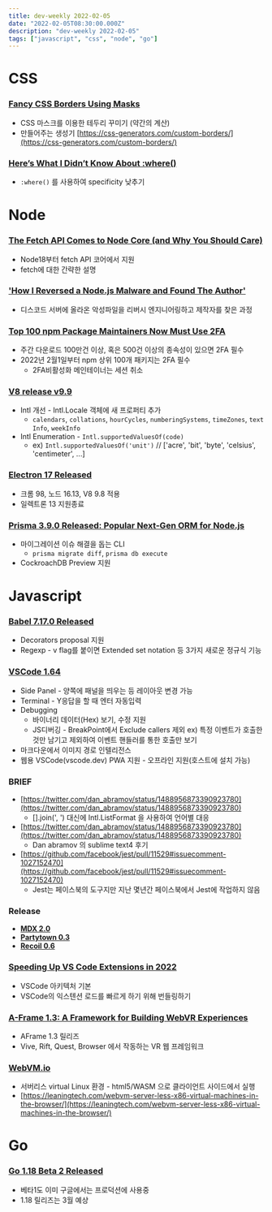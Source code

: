 ```yaml
---
title: dev-weekly 2022-02-05
date: "2022-02-05T08:30:00.000Z"
description: "dev-weekly 2022-02-05"
tags: ["javascript", "css", "node", "go"]
---
```


# CSS

### **[Fancy CSS Borders Using Masks](https://css-tricks.com/css-borders-using-masks)**

- CSS 마스크를 이용한 테두리 꾸미기 (약간의 계산)
- 만들어주는 생성기 [https://css-generators.com/custom-borders/](https://css-generators.com/custom-borders/)

### **[Here’s What I Didn’t Know About :where()](https://www.matuzo.at/blog/2022/heres-what-i-didnt-know-about-where)**

- `:where()` 를 사용하여 specificity 낮추기

# Node

### **[The Fetch API Comes to Node Core (and Why You Should Care)](https://fusebit.io/blog/node-fetch/)**

- Node18부터 fetch API 코어에서 지원
- fetch에 대한 간략한 설명

### **['How I Reversed a Node.js Malware and Found The Author'](https://itnext.io/how-i-reversed-a-nodejs-malware-and-found-the-author-7dd9531b389f)**

- 디스코드 서버에 올라온 악성파일을 리버시 엔지니어링하고 제작자를 찾은 과정

### **[Top 100 npm Package Maintainers Now Must Use 2FA](https://github.blog/2022-02-01-top-100-npm-package-maintainers-require-2fa-additional-security/)**

- 주간 다운로드 100만건 이상, 혹은 500건 이상의 종속성이 있으면 2FA 필수
- 2022년 2월1일부터 npm 상위 100개 패키지는 2FA 필수
    - 2FA비활성화 메인테이너는 세션 취소

### **[V8 release v9.9](https://v8.dev/blog/v8-release-99)**

- Intl 개선 - Intl.Locale 객체에 새 프로퍼티 추가
    - `calendars`, `collations`, `hourCycles`, `numberingSystems`, `timeZones`, `textInfo`, `weekInfo`
- Intl Enumeration - `Intl.supportedValuesOf(code)`
    - ex) `Intl.supportedValuesOf('unit')` // ['acre', 'bit', 'byte', 'celsius', 'centimeter', ...]

### **[Electron 17 Released](https://www.electronjs.org/blog/electron-17-0)**

- 크롬 98, 노드 16.13, V8 9.8 적용
- 일렉트론 13 지원종료

### **[Prisma 3.9.0 Released: Popular Next-Gen ORM for Node.js](https://github.com/prisma/prisma/releases/tag/3.9.0)**

- 마이그레이션 이슈 해결을 돕는 CLI
    - `prisma migrate diff`, `prisma db execute`
- CockroachDB Preview 지원

# Javascript

### **[Babel 7.17.0 Released](https://babeljs.io/blog/2022/02/02/7.17.0)**

- Decorators proposal 지원
- Regexp - v flag를 붙이면 Extended set notation 등 3가지 새로운 정규식 기능

### **[VSCode 1.64](https://code.visualstudio.com/updates/v1_64)**

- Side Panel - 양쪽에 패널을 띄우는 등 레이아웃 변경 가능
- Terminal - Y응답을 할 때 엔터 자동입력
- Debugging
    - 바이너리 데이터(Hex) 보기, 수정 지원
    - JS디버깅 - BreakPoint에서 Exclude callers 제외 ex) 특정 이벤트가 호출한것만 남기고 제외하여 이벤트 핸들러를 통한 호출만 보기
- 마크다운에서 이미지 경로 인텔리전스
- 웹용 VSCode(vscode.dev) PWA 지원 - 오프라인 지원(호스트에 설치 가능)

### **BRIEF**

- [https://twitter.com/dan_abramov/status/1488956873390923780](https://twitter.com/dan_abramov/status/1488956873390923780)
    - [].join(', ') 대신에 Intl.ListFormat 을 사용하여 언어별 대응
- [https://twitter.com/dan_abramov/status/1488956873390923780](https://twitter.com/dan_abramov/status/1488956873390923780)
    - Dan abramov 의 sublime text4 후기
- [https://github.com/facebook/jest/pull/11529#issuecomment-1027152470](https://github.com/facebook/jest/pull/11529#issuecomment-1027152470)
    - Jest는 페이스북의 도구지만 지난 몇년간 페이스북에서 Jest에 작업하지 않음

### **Release**

- **[MDX 2.0](https://mdxjs.com/blog/v2/)**
- **[Partytown 0.3](https://github.com/BuilderIO/partytown)**
- **[Recoil 0.6](https://recoiljs.org/blog/2022/01/28/0.6.0-release/)**

### **[Speeding Up VS Code Extensions in 2022](https://jason-williams.co.uk/speeding-up-vscode-extensions-in-2022)**

- VSCode 아키텍처 기본
- VSCode의 익스텐션 로드를 빠르게 하기 위해 번들링하기

### **[A-Frame 1.3: A Framework for Building WebVR Experiences](https://github.com/aframevr/aframe/releases/tag/v1.3.0)**

- AFrame 1.3 릴리즈
- Vive, Rift, Quest, Browser 에서 작동하는 VR 웹 프레임워크

### **[WebVM.io](https://webvm.io/)**

- 서버리스 virtual Linux 환경 - html5/WASM 으로 클라이언트 사이드에서 실행
- [https://leaningtech.com/webvm-server-less-x86-virtual-machines-in-the-browser/](https://leaningtech.com/webvm-server-less-x86-virtual-machines-in-the-browser/)

# Go
### **[Go 1.18 Beta 2 Released](https://go.dev/blog/go1.18beta2)**

- 베타1도 이미 구글에서는 프로덕션에 사용중
- 1.18 릴리즈는 3월 예상